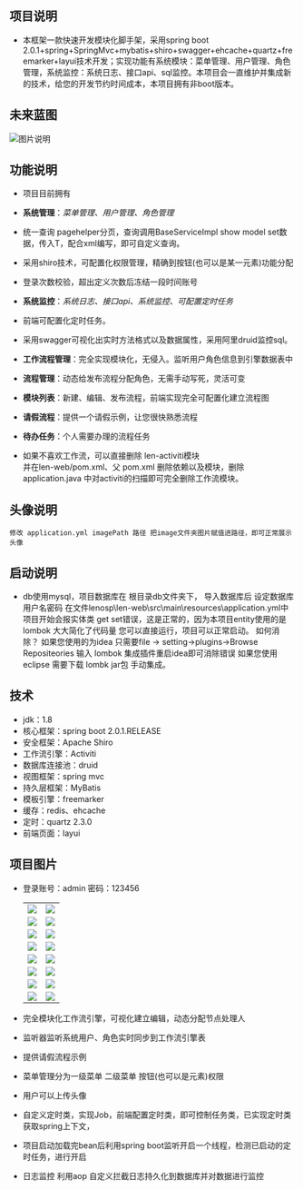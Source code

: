 ## 项目说明
- 本框架一款快速开发模块化脚手架，采用spring boot 2.0.1+spring+SpringMvc+mybatis+shiro+swagger+ehcache+quartz+freemarker+layui技术开发；实现功能有系统模块：菜单管理、用户管理、角色管理，系统监控：系统日志、接口api、sql监控。本项目会一直维护并集成新的技术，给您的开发节约时间成本，本项目拥有非boot版本。
## 未来蓝图
![图片说明](http://ww2.sinaimg.cn/large/0060lm7Tly1fnw762j02vj30rs0vtjt7.jpg "图片说明")

## 功能说明
- 项目目前拥有
- **系统管理**：_菜单管理、用户管理、角色管理_
- 统一查询 pagehelper分页，查询调用BaseServiceImpl show model set数据，传入T，配合xml编写，即可自定义查询。
- 采用shiro技术，可配置化权限管理，精确到按钮(也可以是某一元素)功能分配
- 登录次数校验，超出定义次数后冻结一段时间账号  
  
- **系统监控**：_系统日志、接口api、系统监控、可配置定时任务_
- 前端可配置化定时任务。
- 采用swagger可视化出实时方法格式以及数据属性，采用阿里druid监控sql。  
  
- **工作流程管理**：完全实现模块化，无侵入。监听用户角色信息到引擎数据表中
- **流程管理**：动态给发布流程分配角色，无需手动写死，灵活可变
- **模块列表**：新建、编辑、发布流程，前端实现完全可配置化建立流程图
- **请假流程**：提供一个请假示例，让您很快熟悉流程
- **待办任务**：个人需要办理的流程任务  
  
- 如果不喜欢工作流，可以直接删除 len-activiti模块  
并在len-web/pom.xml、父 pom.xml 删除依赖以及模块，删除application.java 中对activiti的扫描即可完全删除工作流模块。

## 头像说明
```
修改 application.yml imagePath 路径 把image文件夹图片赋值进路径，即可正常展示头像
```

## 启动说明

- db使用mysql，项目数据库在 根目录db文件夹下，
导入数据库后 设定数据库用户名密码 在文件lenosp\len-web\src\main\resources\application.yml中
项目开始会报实体类 get set错误，这是正常的，因为本项目entity使用的是 lombok 大大简化了代码量
您可以直接运行，项目可以正常启动。
如何消除？
如果您使用的为idea 只需要file -> setting->plugins->Browse Repositeories 输入 lombok 集成插件重启idea即可消除错误
如果您使用 eclipse 需要下载 lombk jar包 手动集成。

## 技术
* jdk：1.8
* 核心框架：spring boot 2.0.1.RELEASE
* 安全框架：Apache Shiro
* 工作流引擎：Activiti
* 数据库连接池：druid
* 视图框架：spring mvc
* 持久层框架：MyBatis
* 模板引擎：freemarker
* 缓存：redis、ehcache
* 定时：quartz 2.3.0
* 前端页面：layui

## 项目图片
* 登录账号：admin 密码：123456   
  <table>
      <tr>
          <td><img src="http://ww1.sinaimg.cn/large/0060lm7Tly1fn2bsi2kexj311y0hsdmw.jpg"/></td>
          <td><img src="http://ww2.sinaimg.cn/large/0060lm7Tly1fn2c1yaqrjj311y0hvdhj.jpg"/></td>
      <tr>
      <tr>
          <td><img src="https://s1.ax1x.com/2018/12/11/FYdgKK.png"/></td>
          <td><img src="https://s1.ax1x.com/2018/12/11/FYwnR1.gif"/></td>
      <tr>
      <tr>
          <td><img src="http://ww4.sinaimg.cn/large/0060lm7Tly1fnvohtrdglj311y0gggn2.jpg"/></td>
          <td><img src="http://ww3.sinaimg.cn/large/0060lm7Tly1fnvokv38fwj311y0gddgj.jpg"/></td>
      <tr>
      <tr>
          <td><img src="https://s1.ax2x.com/2018/07/14/qvSGY.png"/></td>
          <td><img src="http://ww2.sinaimg.cn/large/0060lm7Tly1fn2c2l057sj311y0hu767.jpg"/></td>
      <tr>
      <tr>
          <td><img src="http://ww2.sinaimg.cn/large/0060lm7Tly1fn2c33qyvrj311y0hv40e.jpg"/></td>
          <td><img src="http://ww2.sinaimg.cn/large/0060lm7Tly1fn2c3m4b77j311y0hpq4b.jpg"/></td>
      <tr>
      <tr>
          <td><img src="http://ww1.sinaimg.cn/large/0060lm7Tly1fn873a0sqnj311y0gc0tr.jpg"/></td>
          <td><img src="http://ww1.sinaimg.cn/large/0060lm7Tly1fn876ntgczj30t707xdgf.jpg"/></td>
      <tr>
      <tr>
          <td><img src="http://ww1.sinaimg.cn/large/0060lm7Tly1fn8793d3llj311y0gxq4s.jpg"/></td>
          <td><img src="http://ww1.sinaimg.cn/large/0060lm7Tly1fn2c4swdjrj311y0hptam.jpg"/></td>
      <tr>
      <tr>
          <td><img src="http://ww1.sinaimg.cn/large/0060lm7Tly1fn2c5ev8tgj30w50e7wfs.jpg"/></td>
          <td><img src="http://ww1.sinaimg.cn/large/0060lm7Tly1fn2dvrcl9lj30wd0e6gmd.jpg"/></td>
      <tr>
      </table>

* 完全模块化工作流引擎，可视化建立编辑，动态分配节点处理人
* 监听器监听系统用户、角色实时同步到工作流引擎表
* 提供请假流程示例   
* 菜单管理分为一级菜单 二级菜单 按钮(也可以是元素)权限  
* 用户可以上传头像 
* 自定义定时类，实现Job，前端配置定时类，即可控制任务类，已实现定时类获取spring上下文，
* 项目启动加载完bean后利用spring boot监听开启一个线程，检测已启动的定时任务，进行开启
* 日志监控 利用aop 自定义拦截日志持久化到数据库并对数据进行监控
